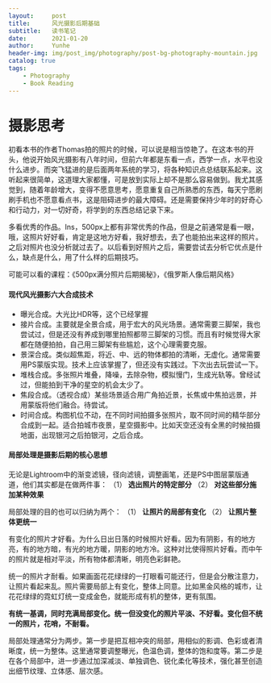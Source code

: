 ```yaml
---
layout:     post
title:      风光摄影后期基础
subtitle:   读书笔记
date:       2021-01-20
author:     Yunhe
header-img: img/post_img/photography/post-bg-photography-mountain.jpg
catalog: true
tags:
    - Photography
    - Book Reading
---
```


# 摄影思考

初看本书的作者Thomas拍的照片的时候，可以说是相当惊艳了。在这本书的开头，他说开始风光摄影有八年时间，但前六年都是东看一点，西学一点，水平也没什么进步。而突飞猛进的是后面两年系统的学习，将各种知识点总结联系起来。这听起来很简单，这道理大家都懂，可是放到实际上却不是那么容易做到。我尤其感觉到，随着年龄增大，变得不愿意思考，愿意重复自己所熟悉的东西，每天宁愿刷刷手机也不愿意看点书，这是阻碍进步的最大障碍。还是需要保持少年时的好奇心和行动力，对一切好奇，将学到的东西总结记录下来。

多看优秀的作品。Ins，500px上都有非常优秀的作品，但是之前通常是看一眼，哦，这照片好好看，肯定是这地方好看，我好想去，去了也能拍出来这样的照片。之后对照片也没分析就过去了。以后看到好照片之后，需要尝试去分析它优点是什么，缺点是什么，用了什么样的后期技巧。

可能可以看的课程：《500px满分照片后期揭秘》，《俄罗斯人像后期风格》

#### 现代风光摄影六大合成技术

- 曝光合成。大光比HDR等，这个已经掌握
- 接片合成。主要就是全景合成，用于宏大的风光场景。通常需要三脚架，我也尝试过，但是还没有养成到哪里拍照都带三脚架的习惯。而且有时候觉得大家都在随便拍拍，自己用三脚架有些尴尬，这个心理需要克服。
- 景深合成。类似超焦距，将近、中、远的物体都拍的清晰，无虚化。通常需要用PS蒙版实现。技术上应该掌握了，但还没有实践过。下次出去玩尝试一下。
- 堆栈合成。多张照片堆叠，降噪，去除杂物，模拟慢门，生成光轨等。曾经试过，但能拍到干净的星空的机会太少了。
- 焦段合成。（透视合成）某些场景适合用广角拍近景，长焦或中焦拍远景，并用蒙版将他们融合。待尝试。
- 时间合成。构图机位不动，在不同时间拍摄多张照片，取不同时间的精华部分合成到一起。适合拍城市夜景，星空摄影中。比如天空还没有全黑的时候拍摄地面，出现银河之后拍银河，之后合成。

#### 局部处理是摄影后期的核心思想

无论是Lightroom中的渐变滤镜，径向滤镜，调整画笔，还是PS中图层蒙版通道，他们其实都是在做两件事：
（1） **选出照片的特定部分**
（2） **对这些部分施加某种效果**

局部处理的目的也可以归纳为两个：
（1） **让照片的局部有变化**
（2） **让照片整体更统一**

有变化的照片才好看。为什么日出日落的时候照片好看。因为有阴影，有的地方亮，有的地方暗，有光的地方暖，阴影的地方冷。这种对比使得照片好看。而中午的照片就是相对平淡，所有物体都清晰，明亮色彩鲜艳。

统一的照片才耐看。如果画面花花绿绿的一打眼看可能还行，但是会分散注意力，让照片看起来乱。照片需要局部上有变化，整体上同意。比如黑金风格的城市，让花花绿绿的霓虹灯统一变成金色，就能形成有机的整体，更有氛围。

**有统一基调，同时充满局部变化。统一但没变化的照片平淡、不好看。变化但不统一的照片，花哨，不耐看。**

局部处理通常分为两步。第一步是把互相冲突的局部，用相似的影调、色彩或者清晰度，统一为整体。这里通常要调整曝光，色温色调，整体的饱和度等。第二步是在各个局部中，进一步通过加深减淡、单独调色、锐化柔化等技术，强化甚至创造出细节纹理、立体感、层次感。





